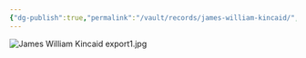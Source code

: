 ```yaml
---
{"dg-publish":true,"permalink":"/vault/records/james-william-kincaid/","tags":["James-William-Kincaid"]}
---
```


![James William Kincaid export1.jpg](/img/user/assets/James_William_Kincaid_export1.jpg.resources/James%20William%20Kincaid%20export1.jpg)